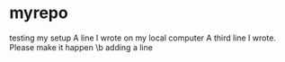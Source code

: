 # myrepo
testing my setup
A line I wrote on my local computer
A third line I wrote. Please make it happen
\b adding a line
